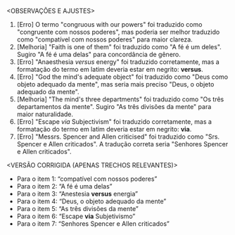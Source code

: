 <OBSERVAÇÕES E AJUSTES>
1. [Erro] O termo "congruous with our powers" foi traduzido como "congruente com nossos poderes", mas poderia ser melhor traduzido como "compatível com nossos poderes" para maior clareza.
2. [Melhoria] "Faith is one of them" foi traduzido como "A fé é um deles". Sugiro "A fé é uma delas" para concordância de gênero.
3. [Erro] "Anaesthesia _versus_ energy" foi traduzido corretamente, mas a formatação do termo em latim deveria estar em negrito: **versus**.
4. [Erro] "God the mind's adequate object" foi traduzido como "Deus como objeto adequado da mente", mas seria mais preciso "Deus, o objeto adequado da mente".
5. [Melhoria] "The mind's three departments" foi traduzido como "Os três departamentos da mente". Sugiro "As três divisões da mente" para maior naturalidade.
6. [Erro] "Escape _via_ Subjectivism" foi traduzido corretamente, mas a formatação do termo em latim deveria estar em negrito: **via**.
7. [Erro] "Messrs. Spencer and Allen criticised" foi traduzido como "Srs. Spencer e Allen criticados". A tradução correta seria "Senhores Spencer e Allen criticados".

<VERSÃO CORRIGIDA (APENAS TRECHOS RELEVANTES)>
- Para o item 1: “compatível com nossos poderes”
- Para o item 2: “A fé é uma delas”
- Para o item 3: “Anestesia **versus** energia”
- Para o item 4: “Deus, o objeto adequado da mente”
- Para o item 5: “As três divisões da mente”
- Para o item 6: “Escape **via** Subjetivismo”
- Para o item 7: “Senhores Spencer e Allen criticados”
